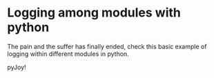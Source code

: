 # Logging among modules with python

The pain and the suffer has finally ended, check this basic example of logging within 
different modules in python.

pyJoy!